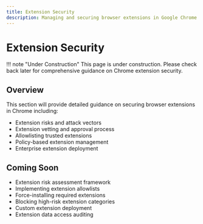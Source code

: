 ```yaml
---
title: Extension Security
description: Managing and securing browser extensions in Google Chrome
---
```


# Extension Security

!!! note "Under Construction"
    This page is under construction. Please check back later for comprehensive guidance on Chrome extension security.

## Overview

This section will provide detailed guidance on securing browser extensions in Chrome including:

- Extension risks and attack vectors
- Extension vetting and approval process
- Allowlisting trusted extensions
- Policy-based extension management
- Enterprise extension deployment

## Coming Soon

- Extension risk assessment framework
- Implementing extension allowlists
- Force-installing required extensions
- Blocking high-risk extension categories
- Custom extension deployment
- Extension data access auditing